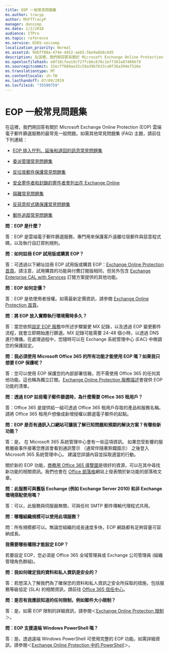 ```yaml
---
title: EOP 一般常見問題集
ms.author: tracyp
author: MSFTTracyP
manager: dansimp
ms.date: 1/2/2018
audience: ITPro
ms.topic: reference
ms.service: O365-seccomp
localization_priority: Normal
ms.assetid: 9dbff00a-474e-4452-aeb5-5be9a6b8c6d5
description: 在這裡，我們將回答有關於 Microsoft Exchange Online Protection (EOP) 雲端電子郵件篩選服務的最常見一般問題。如需其他常見問題集 (FAQ) 主題，請前往下列連結：
ms.openlocfilehash: e8f10cfea19cf27fcb6c676c1eff301a87486679
ms.sourcegitcommit: 32ecff689ae32c59a39b7633ca0f36a304e7516e
ms.translationtype: MT
ms.contentlocale: zh-TW
ms.lasthandoff: 07/09/2019
ms.locfileid: "35599759"
---
```

# <a name="eop-general-faq"></a>EOP 一般常見問題集

在這裡，我們將回答有關於 Microsoft Exchange Online Protection (EOP) 雲端電子郵件篩選服務的最常見一般問題。如需其他常見問題集 (FAQ) 主題，請前往下列連結：
  
- [EOP 排入佇列、延後和退回的訊息常見問題集](eop-queued-deferred-and-bounced-messages-faq.md)
    
- [委派管理常見問題集](delegated-administration-faq.md)
    
- [反垃圾郵件保護常見問題集](../anti-spam-protection-faq.md)
    
- [安全寄件者和封鎖的寄件者會列出在 Exchange Online](../safe-sender-and-blocked-sender-lists-faq.md)
    
- [隔離常見問題集](../quarantine-faq.md)
    
- [反惡意程式碼保護常見問題集](../anti-malware-protection-faq-eop.md)
    
- [郵件追蹤常見問題集](http://technet.microsoft.com/library/aa49e3f9-a5b1-4410-aac2-ddbbf3f5bfb2.aspx)
    
 **問：EOP 是什麼？**
  
答：EOP 是雲端電子郵件篩選服務，專門用來保護客戶遠離垃圾郵件與惡意程式碼，以及執行自訂原則規則。
  
 **問：如何註冊 EOP 試用版或購買 EOP？**
  
答：可透過以下網址註冊 EOP 試用版或購買 EOP：[Exchange Online Protection 首頁](https://go.microsoft.com/fwlink/p/?LinkId=279912)。請注意，試用購買的功能與付費訂閱版相同，但另外包含 [Exchange Enterprise CAL with Services](https://go.microsoft.com/fwlink/p/?LinkId=320619) 訂閱方案提供的其他功能。 
  
 **問：EOP 如何定價？**
  
答：EOP 是依使用者授權。如需最新定價資訊，請參閱 [Exchange Online Protection 首頁](https://go.microsoft.com/fwlink/p/?LinkId=279912)。
  
 **問：將 EOP 放入實際執行環境需時多久？**
  
答：當您依照[設定 EOP 服務](set-up-your-eop-service.md)中所述步驟變更 MX 記錄，以及透過 EOP 變更郵件流程，就會立即開始進行篩選。MX 記錄可能需要 24-48 個小時，以透過 DNS 進行傳播。在處理過程中，您隨時可以在 Exchange 系統管理中心 (EAC) 中微調您的保護設定。
  
 **問：我必須使用 Microsoft Office 365 的所有功能才能使用 EOP 嗎？如果我只想要 EOP 保護呢？**
  
答：您可以使用 EOP 保護您的內部部署信箱，而不需使用 Office 365 的任何其他功能。這也稱為獨立訂閱。[Exchange Online Protection 服務描述](https://go.microsoft.com/fwlink/p/?LinkId=320619)會提供 EOP 功能的清單。
  
 **問：透過 EOP 註冊電子郵件篩選時，為什麼需要 Office 365 租用戶？**
  
答：Office 365 是提供給一組可透過 Office 365 租用戶存取的產品和服務名稱。請將 Office 365 租用戶想像成新增授權以篩選電子郵件的起點。
  
 **問：EOP 是否有通訊入口網站可讓我了解已知問題和預期的解決方案？有哪些新功能？**
  
答：是。 在 Microsoft 365 系統管理中心會有一些這項資訊。 如果您受影響的服務層級事件接著您應該會看到通訊警示 （通常伴隨著鈴鐺圖示） 之後登入 Microsoft 365 系統管理中心。 建議您詳讀內容並採取適當的行動。
  
關於新的 EOP 功能，[商務用 Office 365 導覽圖](https://office.microsoft.com/en-us/products/office-365-roadmap-FX104343353.aspx)是很好的資源，可以在其中尋找新功能的相關資訊。我們也會在 [Office 部落格](https://go.microsoft.com/fwlink/p/?LinkId=392724)網站上發表關於新功能的部落格文章。 
  
 **問：此服務可與舊版 Exchange (例如 Exchange Server 2010) 和非 Exchange 環境搭配使用嗎？**
  
答：可以，此服務與伺服器無關，可與任何 SMTP 郵件傳輸代理程式共用。
  
 **問：哪種組織規模可以使用此項服務？**
  
問：所有規模都可以。無論您組織的成長速度多快，EOP 網路都有足夠容量可容納成長。
  
 **我需要哪些權限才能設定 EOP？**
  
若要設定 EOP，您必須是 Office 365 全域管理員或 Exchange 公司管理員 (組織管理角色群組)。
  
 **問：我如何確定我的資料和私人資訊是安全的？**
  
答：若想深入了解我們為了確保您的資料和私人資訊之安全所採取的措施，包括服務等級協定 (SLA) 的相關資訊，請前往 [Office 365 信任中心](https://go.microsoft.com/fwlink/p/?LinkId=285405)。
  
 **問：是否有我應該知道的任何限制，例如郵件大小限制？**
  
答：是。如需 EOP 限制的詳細資訊，請參閱＜[Exchange Online Protection 限制](https://go.microsoft.com/fwlink/p/?LinkId=402617)＞。 
  
 **問：EOP 支援遠端 Windows PowerShell 嗎？**
  
答：是。透過遠端 Windows PowerShell 可使用完整的 EOP 功能。如需詳細資訊，請參閱＜[Exchange Online Protection 中的 PowerShell](http://technet.microsoft.com/library/f7918a88-774a-405e-945b-bc2f5ee9f748.aspx)＞。
  

